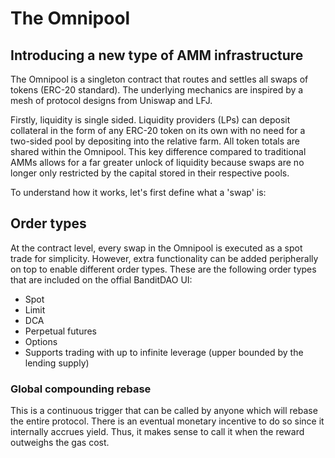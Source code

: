 # The Omnipool

## Introducing a new type of AMM infrastructure

The Omnipool is a singleton contract that routes and settles all swaps of tokens (ERC-20 standard). The underlying mechanics are inspired by a mesh of protocol designs from Uniswap and LFJ.

Firstly, liquidity is single sided. Liquidity providers (LPs) can deposit collateral in the form of any ERC-20 token on its own with no need for a two-sided pool by depositing into the relative farm. All token totals are shared within the Omnipool. This key difference compared to traditional AMMs allows for a far greater unlock of liquidity because swaps are no longer only restricted by the capital stored in their respective pools.

To understand how it works, let's first define what a 'swap' is:



## Order types

At the contract level, every swap in the Omnipool is executed as a spot trade for simplicity. However, extra functionality can be added peripherally on top to enable different order types. These are the following order types that are included on the offial BanditDAO UI:

* Spot
* Limit
* DCA
* Perpetual futures
* Options
* Supports trading with up to infinite leverage (upper bounded by the lending supply)



### Global compounding rebase

This is a continuous trigger that can be called by anyone which will rebase the entire protocol. There is an eventual monetary incentive to do so since it internally accrues yield. Thus, it makes sense to call it when the reward outweighs the gas cost.
